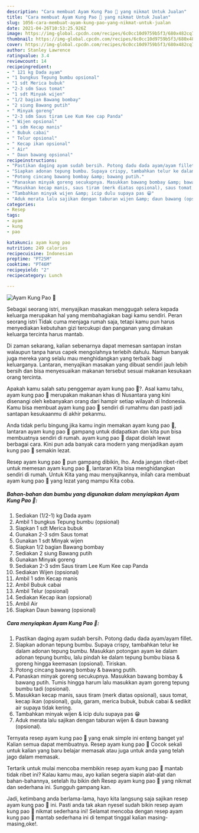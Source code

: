 ```yaml
---
description: "Cara membuat Ayam Kung Pao 🥢 yang nikmat Untuk Jualan"
title: "Cara membuat Ayam Kung Pao 🥢 yang nikmat Untuk Jualan"
slug: 1056-cara-membuat-ayam-kung-pao-yang-nikmat-untuk-jualan
date: 2021-04-26T10:53:25.926Z
image: https://img-global.cpcdn.com/recipes/6c0cc10d9759b5f3/680x482cq70/ayam-kung-pao-🥢-foto-resep-utama.jpg
thumbnail: https://img-global.cpcdn.com/recipes/6c0cc10d9759b5f3/680x482cq70/ayam-kung-pao-🥢-foto-resep-utama.jpg
cover: https://img-global.cpcdn.com/recipes/6c0cc10d9759b5f3/680x482cq70/ayam-kung-pao-🥢-foto-resep-utama.jpg
author: Stanley Lawrence
ratingvalue: 3.4
reviewcount: 14
recipeingredient:
- " 121 kg Dada ayam"
- "1 bungkus Tepung bumbu opsional"
- "1 sdt Merica bubuk"
- "2-3 sdm Saus tomat"
- "1 sdt Minyak wijen"
- "1/2 bagian Bawang bombay"
- "2 siung Bawang putih"
- " Minyak goreng"
- "2-3 sdm Saus tiram Lee Kum Kee cap Panda"
- " Wijen opsional"
- "1 sdm Kecap manis"
- " Bubuk cabai"
- " Telur opsional"
- " Kecap ikan opsional"
- " Air"
- " Daun bawang opsional"
recipeinstructions:
- "Pastikan daging ayam sudah bersih. Potong dadu dada ayam/ayam fillet."
- "Siapkan adonan tepung bumbu. Supaya crispy, tambahkan telur ke dalam adonan tepung bumbu. Masukkan potongan ayam ke dalam adonan tepung bumbu, lalu pindah ke dalam tepung bumbu biasa &amp; goreng hingga keemasan (opsional). Tiriskan."
- "Potong cincang bawang bombay &amp; bawang putih."
- "Panaskan minyak goreng secukupnya. Masukkan bawang bombay &amp; bawang putih. Tumis hingga harum lalu masukkan ayam goreng tepung bumbu tadi (opsional)."
- "Masukkan kecap manis, saus tiram (merk diatas opsional), saus tomat, kecap ikan (opsional), gula, garam, merica bubuk, bubuk cabai &amp; sedikit air supaya tidak kering."
- "Tambahkan minyak wijen &amp; icip dulu supaya pas 😁"
- "Aduk merata lalu sajikan dengan taburan wijen &amp; daun bawang (opsional)."
categories:
- Resep
tags:
- ayam
- kung
- pao

katakunci: ayam kung pao 
nutrition: 249 calories
recipecuisine: Indonesian
preptime: "PT25M"
cooktime: "PT46M"
recipeyield: "2"
recipecategory: Lunch

---
```



![Ayam Kung Pao 🥢](https://img-global.cpcdn.com/recipes/6c0cc10d9759b5f3/680x482cq70/ayam-kung-pao-🥢-foto-resep-utama.jpg)

Sebagai seorang istri, menyajikan masakan menggugah selera kepada keluarga merupakan hal yang membahagiakan bagi kamu sendiri. Peran seorang istri Tidak cuma menjaga rumah saja, tetapi kamu pun harus menyediakan kebutuhan gizi tercukupi dan panganan yang dimakan keluarga tercinta harus mantab.

Di zaman  sekarang, kalian sebenarnya dapat memesan santapan instan walaupun tanpa harus capek mengolahnya terlebih dahulu. Namun banyak juga mereka yang selalu mau menghidangkan yang terbaik bagi keluarganya. Lantaran, menyajikan masakan yang dibuat sendiri jauh lebih bersih dan bisa menyesuaikan makanan tersebut sesuai makanan kesukaan orang tercinta. 



Apakah kamu salah satu penggemar ayam kung pao 🥢?. Asal kamu tahu, ayam kung pao 🥢 merupakan makanan khas di Nusantara yang kini disenangi oleh kebanyakan orang dari hampir setiap wilayah di Indonesia. Kamu bisa membuat ayam kung pao 🥢 sendiri di rumahmu dan pasti jadi santapan kesukaanmu di akhir pekanmu.

Anda tidak perlu bingung jika kamu ingin memakan ayam kung pao 🥢, lantaran ayam kung pao 🥢 gampang untuk didapatkan dan kita pun bisa membuatnya sendiri di rumah. ayam kung pao 🥢 dapat diolah lewat berbagai cara. Kini pun ada banyak cara modern yang menjadikan ayam kung pao 🥢 semakin lezat.

Resep ayam kung pao 🥢 pun gampang dibikin, lho. Anda jangan ribet-ribet untuk memesan ayam kung pao 🥢, lantaran Kita bisa menghidangkan sendiri di rumah. Untuk Kita yang mau menyajikannya, inilah cara membuat ayam kung pao 🥢 yang lezat yang mampu Kita coba.

<!--inarticleads1-->

##### Bahan-bahan dan bumbu yang digunakan dalam menyiapkan Ayam Kung Pao 🥢:

1. Sediakan  (1/2-1) kg Dada ayam
1. Ambil 1 bungkus Tepung bumbu (opsional)
1. Siapkan 1 sdt Merica bubuk
1. Gunakan 2-3 sdm Saus tomat
1. Gunakan 1 sdt Minyak wijen
1. Siapkan 1/2 bagian Bawang bombay
1. Sediakan 2 siung Bawang putih
1. Gunakan  Minyak goreng
1. Sediakan 2-3 sdm Saus tiram Lee Kum Kee cap Panda
1. Sediakan  Wijen (opsional)
1. Ambil 1 sdm Kecap manis
1. Ambil  Bubuk cabai
1. Ambil  Telur (opsional)
1. Sediakan  Kecap ikan (opsional)
1. Ambil  Air
1. Siapkan  Daun bawang (opsional)




<!--inarticleads2-->

##### Cara menyiapkan Ayam Kung Pao 🥢:

1. Pastikan daging ayam sudah bersih. Potong dadu dada ayam/ayam fillet.
1. Siapkan adonan tepung bumbu. Supaya crispy, tambahkan telur ke dalam adonan tepung bumbu. Masukkan potongan ayam ke dalam adonan tepung bumbu, lalu pindah ke dalam tepung bumbu biasa &amp; goreng hingga keemasan (opsional). Tiriskan.
1. Potong cincang bawang bombay &amp; bawang putih.
1. Panaskan minyak goreng secukupnya. Masukkan bawang bombay &amp; bawang putih. Tumis hingga harum lalu masukkan ayam goreng tepung bumbu tadi (opsional).
1. Masukkan kecap manis, saus tiram (merk diatas opsional), saus tomat, kecap ikan (opsional), gula, garam, merica bubuk, bubuk cabai &amp; sedikit air supaya tidak kering.
1. Tambahkan minyak wijen &amp; icip dulu supaya pas 😁
1. Aduk merata lalu sajikan dengan taburan wijen &amp; daun bawang (opsional).




Ternyata resep ayam kung pao 🥢 yang enak simple ini enteng banget ya! Kalian semua dapat membuatnya. Resep ayam kung pao 🥢 Cocok sekali untuk kalian yang baru belajar memasak atau juga untuk anda yang telah jago dalam memasak.

Tertarik untuk mulai mencoba membikin resep ayam kung pao 🥢 mantab tidak ribet ini? Kalau kamu mau, ayo kalian segera siapin alat-alat dan bahan-bahannya, setelah itu bikin deh Resep ayam kung pao 🥢 yang nikmat dan sederhana ini. Sungguh gampang kan. 

Jadi, ketimbang anda berlama-lama, hayo kita langsung saja sajikan resep ayam kung pao 🥢 ini. Pasti anda tak akan nyesel sudah bikin resep ayam kung pao 🥢 nikmat sederhana ini! Selamat mencoba dengan resep ayam kung pao 🥢 mantab sederhana ini di tempat tinggal kalian masing-masing,oke!.

